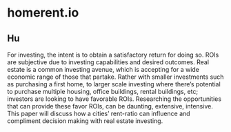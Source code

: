 # homerent.io
## Hu



For investing, the intent is to obtain a satisfactory return for doing so.  ROIs are subjective due to investing capabilities and desired outcomes.  Real estate is a common investing avenue, which is accepting for a wide economic range of those that partake.  Rather with smaller investments such as purchasing a first home, to larger scale investing where there’s potential to purchase multiple housing, office buildings, rental buildings, etc; investors are looking to have favorable ROIs.  Researching the opportunities that can provide these favor ROIs, can be daunting, extensive, intensive.  This paper will discuss how a cities’ rent-ratio can influence and compliment decision making with real estate investing. 
